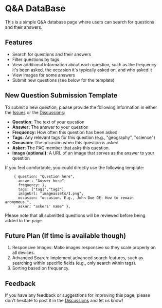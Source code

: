 # Q&A DataBase

This is a simple Q&A database page where users can search for questions and their answers.

## Features

- Search for questions and their answers
- Filter questions by tags
- View additional information about each question, such as the frequency it's been asked, the occasion it's typically asked on, and who asked it
- View images for some answers
- Submit new questions (see below for the template)

## New Question Submission Template

To submit a new question, please provide the following information in either the [Issues]([https://pages.github.com/](https://github.com/QQDbUMGC/QQDbUMGC.github.io/issues)) or the [Discussions](https://github.com/QQDbUMGC/QQDbUMGC.github.io/discussions):

- **Question:** The text of your question
- **Answer:** The answer to your question
- **Frequency:** How often this question has been asked
- **Tags:** Any relevant tags for this question (e.g., "geography", "science")
- **Occasion:** The occasion when this question is asked
- **Asker:** The PAC member that asks this question.
- **Image (optional):** A URL of an image that serves as the answer to your question

If you feel comfortable, you could directly use the following template:

```
    { question: "Question here", 
      answer: "Answer here", 
      frequency: 1, 
      tags: ["tag1","tag2"], 
      imageUrl: "imageassets/1.png", 
      occasion: "occasion. E.g., John Doe QE: How to remain anonymous.", 
      asker: "askers' name" },

```

Please note that all submitted questions will be reviewed before being added to the page.

## Future Plan (If time is available though)

1. Responsive Images: Make images responsive so they scale properly on all devices.
2. Advanced Search: Implement advanced search features, such as searching within specific fields (e.g., only search within tags).
3. Sorting based on frequency.

## Feedback

If you have any feedback or suggestions for improving this page, please don't hesitate to post it in the [Discussions](https://github.com/QQDbUMGC/QQDbUMGC.github.io/discussions) and let us know!
